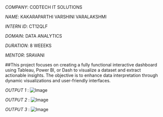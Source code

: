 *COMPANY*: CODTECH IT SOLUTIONS

*NAME*: KAKARAPARTHI VARSHINI VARALAKSHMI

*INTERN ID*: CT12QLF

*DOMAIN*: DATA ANALYTICS

*DURATION*: 8 WEEEKS

*MENTOR*: SRAVANI 

##This project focuses on creating a fully functional interactive dashboard using Tableau, Power BI, or Dash to visualize a dataset and extract actionable insights. The objective is to enhance data interpretation through dynamic visualizations and user-friendly interfaces.

*OUTPUT 1* : ![Image](https://github.com/user-attachments/assets/2c6ececd-cc66-4006-aee4-c5ada8aa88dd)

*OUTPUT 2* : ![Image](https://github.com/user-attachments/assets/2b9003c2-830a-4edd-8179-659df253b7ad)

*OUTPUT 3* : ![Image](https://github.com/user-attachments/assets/e4b5e8f2-eb56-4076-9928-bef44aaa9bfa)
